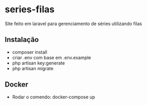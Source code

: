 # series-filas
Site feito em laravel para gerenciamento de séries utilizando filas

## Instalação

* composer install
* criar .env com base em .env.example
* php artisan key:generate
* php artisan migrate

## Docker

* Rodar o comendo: docker-compose up
